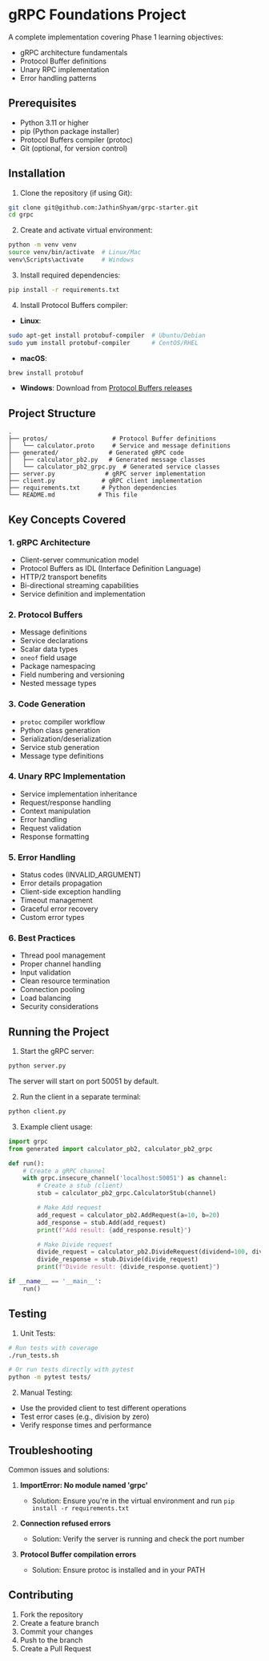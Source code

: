 # gRPC Foundations Project

A complete implementation covering Phase 1 learning objectives:

- gRPC architecture fundamentals
- Protocol Buffer definitions
- Unary RPC implementation
- Error handling patterns

## Prerequisites

- Python 3.11 or higher
- pip (Python package installer)
- Protocol Buffers compiler (protoc)
- Git (optional, for version control)

## Installation

1. Clone the repository (if using Git):

```bash
git clone git@github.com:JathinShyam/grpc-starter.git
cd grpc
```

2. Create and activate virtual environment:

```bash
python -m venv venv
source venv/bin/activate  # Linux/Mac
venv\Scripts\activate     # Windows
```

3. Install required dependencies:

```bash
pip install -r requirements.txt
```

4. Install Protocol Buffers compiler:

- **Linux**:

```bash
sudo apt-get install protobuf-compiler  # Ubuntu/Debian
sudo yum install protobuf-compiler      # CentOS/RHEL
```

- **macOS**:

```bash
brew install protobuf
```

- **Windows**: Download from [Protocol Buffers releases](https://github.com/protocolbuffers/protobuf/releases)

## Project Structure

```
.
├── protos/                  # Protocol Buffer definitions
│   └── calculator.proto     # Service and message definitions
├── generated/              # Generated gRPC code
│   ├── calculator_pb2.py   # Generated message classes
│   └── calculator_pb2_grpc.py  # Generated service classes
├── server.py              # gRPC server implementation
├── client.py             # gRPC client implementation
├── requirements.txt      # Python dependencies
└── README.md            # This file
```

## Key Concepts Covered

### 1. gRPC Architecture

- Client-server communication model
- Protocol Buffers as IDL (Interface Definition Language)
- HTTP/2 transport benefits
- Bi-directional streaming capabilities
- Service definition and implementation

### 2. Protocol Buffers

- Message definitions
- Service declarations
- Scalar data types
- `oneof` field usage
- Package namespacing
- Field numbering and versioning
- Nested message types

### 3. Code Generation

- `protoc` compiler workflow
- Python class generation
- Serialization/deserialization
- Service stub generation
- Message type definitions

### 4. Unary RPC Implementation

- Service implementation inheritance
- Request/response handling
- Context manipulation
- Error handling
- Request validation
- Response formatting

### 5. Error Handling

- Status codes (INVALID_ARGUMENT)
- Error details propagation
- Client-side exception handling
- Timeout management
- Graceful error recovery
- Custom error types

### 6. Best Practices

- Thread pool management
- Proper channel handling
- Input validation
- Clean resource termination
- Connection pooling
- Load balancing
- Security considerations

## Running the Project

1. Start the gRPC server:

```bash
python server.py
```

The server will start on port 50051 by default.

2. Run the client in a separate terminal:

```bash
python client.py
```

3. Example client usage:

```python
import grpc
from generated import calculator_pb2, calculator_pb2_grpc

def run():
    # Create a gRPC channel
    with grpc.insecure_channel('localhost:50051') as channel:
        # Create a stub (client)
        stub = calculator_pb2_grpc.CalculatorStub(channel)

        # Make Add request
        add_request = calculator_pb2.AddRequest(a=10, b=20)
        add_response = stub.Add(add_request)
        print(f"Add result: {add_response.result}")

        # Make Divide request
        divide_request = calculator_pb2.DivideRequest(dividend=100, divisor=5)
        divide_response = stub.Divide(divide_request)
        print(f"Divide result: {divide_response.quotient}")

if __name__ == '__main__':
    run()
```

## Testing

1. Unit Tests:

```bash
# Run tests with coverage
./run_tests.sh

# Or run tests directly with pytest
python -m pytest tests/
```

2. Manual Testing:

- Use the provided client to test different operations
- Test error cases (e.g., division by zero)
- Verify response times and performance

## Troubleshooting

Common issues and solutions:

1. **ImportError: No module named 'grpc'**

   - Solution: Ensure you're in the virtual environment and run `pip install -r requirements.txt`

2. **Connection refused errors**

   - Solution: Verify the server is running and check the port number

3. **Protocol Buffer compilation errors**
   - Solution: Ensure protoc is installed and in your PATH

## Contributing

1. Fork the repository
2. Create a feature branch
3. Commit your changes
4. Push to the branch
5. Create a Pull Request
